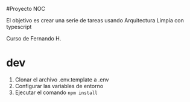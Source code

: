 #Proyecto NOC

El objetivo es crear una serie de tareas usando Arquitectura Limpia con typescript

Curso de Fernando H.

# dev

1. Clonar el archivo .env.template a .env
2. Configurar las variables de entorno
3. Ejecutar el comando ``npm install``